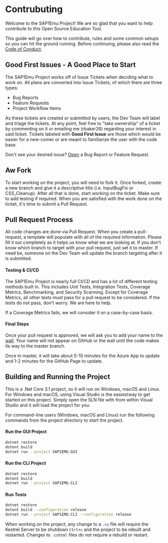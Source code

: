 # Contrubuting 
Welcome to the SAP1Emu Project! We are so glad that you want to help contribute to this Open Source Education Tool.

This guide will go over how to contribute, rules and some common setups so you can hit the ground running.
Before continuing, please also read the [Code of Conduct](CODE_OF_CONDUCT.md).

## Good First Issues - A Good Place to Start

The SAP1Emu Project works off of Issue Tickets when deciding what to work on.  All plans are converted into Issue Tickets, of which there are three types:
* Bug Reports
* Feature Requests 
* Project Workflow Items

As these tickets are created or submitted by users, the Dev Team will label and triage the tickets. At any point, feel free to "take ownership" of a ticket by commenting on it or emailing me (rbaker26) regarding your interest in said ticket. Tickets labeled with **Good First Issue** are those which would be easier for a new-comer or are meant to familiarize the user with the code base. 

Don't see your desired issue? [Open](https://github.com/rbaker26/SAP1EMU/issues/new/choose) a Bug Report or Feature Request.


## Aw Fork
To start working on the project, you will need to fork it.  Once forked, create a new branch and give it a descriptive title (i.e. InputBugFix or CSS_Cleanup). After all that is done, start working on the ticket.  Make sure to add testing if required. When you are satisfied with the work done on the ticket, it's time to submit a Pull Request.


## Pull Request Process
All code changes are done via Pull Request.  When you create a pull-request, a template will populate with all of the required information. Please fill it out completely as it helps us know what we are looking at.  If you don't know which branch to target with your pull request, just set it to master. If need be, someone on the Dev Team will update the branch targeting after it is submitted.  

#### Testing & CI/CD
The SAP1Emu Project is nearly full CI/CD and has a lot of different testing methods built in. This includes Unit Tests, Integration Tests, Coverage Metrics, Benchmarking, and Security Scanning. Except for Coverage Metrics, all other tests must pass for a pull request to be considered.  If the tests do not pass, don't worry. We are here to help. 

If a Coverage Metrics fails, we will consider it on a case-by-case basis.  


#### Final Steps 
Once your pull request is approved, we will ask you to add your name to the [wall](https://sap1emu.net/Home/Contributors).
Your name will not appear on GitHub or the wall until the code makes its way to the master branch.  

Once in master, it will take about 5-10 minutes for the Azure App to update and 1-2 minutes for the GitHub Page to update.



## Building and Running the Project
This is a .Net Core 3.1 project, so it will run on Windows, macOS and Linux. For Windows and macOS, using Visual Studio is the easiestway to get started on this project. Simply open the SLN file with from within Visual Studio and it will load the project for you.

For command-line users (Windows, macOS and Linux) run the following commands from the project directory to start the project.

#### Run the GUI Project
```bash
dotnet restore
dotent build
dotnet run --project SAP1EMU.GUI 
```

#### Run the CLI Project
```bash
dotnet restore
dotent build
dotnet run --project SAP1EMU.CLI
```

#### Run Tests
```bash
dotnet restore
dotent build --configuration release
dotnet run --project SAP1EMU.CLI --configuration release
```

When working on the project, any change to a `.cs` file will require the Kestrel Server to be shutdown `Ctrl+c` and the project to be rebuilt and restarted. Changes to `.cshtml` files do not require a rebuild or restart.
